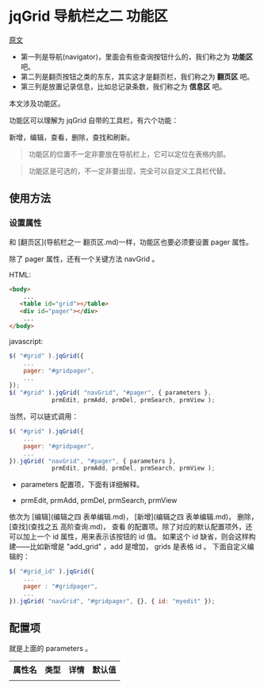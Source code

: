 # jqGrid 导航栏之二 功能区

[原文](http://www.trirand.com/jqgridwiki/doku.php?id=wiki:navigator)

* 第一列是导航(navigator)，里面会有些查询按钮什么的，我们称之为 **功能区** 吧。
* 第二列是翻页按钮之类的东东，其实这才是翻页栏，我们称之为 **翻页区** 吧。
* 第三列是放置记录信息，比如总记录条数，我们称之为 **信息区** 吧。

本文涉及功能区。

功能区可以理解为 jqGrid 自带的工具栏，有六个功能：

新增，编辑，查看，删除，查找和刷新。

> 功能区的位置不一定非要放在导航栏上，它可以定位在表格内部。

> 功能区是可选的，不一定非要出现，完全可以自定义工具栏代替。


## 使用方法

### 设置属性

和 [翻页区](导航栏之一 翻页区.md)一样，功能区也要必须要设置 pager 属性。

除了 pager 属性，还有一个关键方法 navGrid 。

HTML:

```html
<body>
    ...
   <table id="grid"></table> 
   <div id="pager"></div> 
    ...
</body>
```

javascript:

```js
$( "#grid" ).jqGrid({
    ...
    pager: "#gridpager",
    ...
});
$( "#grid" ).jqGrid( "navGrid", "#pager", { parameters },
            prmEdit, prmAdd, prmDel, prmSearch, prmView );
```

当然，可以链式调用：

```js
$( "#grid" ).jqGrid({
    ...
    pager: "#gridpager",
    ...
}).jqGrid( "navGrid", "#pager", { parameters },
            prmEdit, prmAdd, prmDel, prmSearch, prmView );
```

* parameters 配置项，下面有详细解释。

* prmEdit, prmAdd, prmDel, prmSearch, prmView

依次为
[编辑](编辑之四 表单编辑.md)，
[新增](编辑之四 表单编辑.md)，
删除，
[查找](查找之五 高阶查询.md)，
查看
的配置项。除了对应的默认配置项外，还可以加上一个 id 属性，用来表示该按钮的 id 值。
如果这个 id 缺省，则会这样构建——比如新增是 "add_grid" ，add 是增加， grids 是表格 id 。
下面自定义编辑的：

```javascript
$( "#grid_id" ).jqGrid({
    ...
    pager : "#gridpager",
    ...
}).jqGrid( "navGrid", "#gridpager", {}, { id: "myedit" });
```

## 配置项

就是上面的 parameters 。

<table>
    <tr>
        <th>属性名</th>
        <th>类型</th>
        <th>详情</th>
        <th>默认值</th>
    </tr>
    <tr>
        <td></td>
        <td></td>
        <td></td>
        <td></td>
    </tr>
</table>





